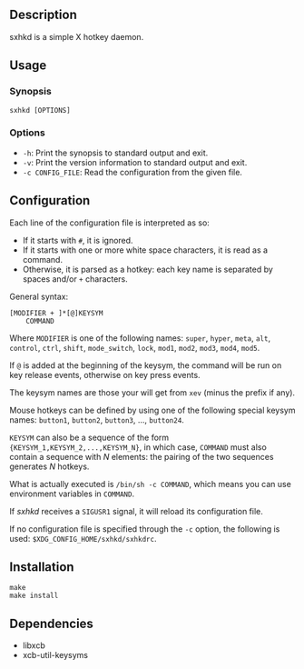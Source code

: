 ## Description

sxhkd is a simple X hotkey daemon.

## Usage

### Synopsis

    sxhkd [OPTIONS]

### Options

* `-h`: Print the synopsis to standard output and exit.
* `-v`: Print the version information to standard output and exit.
* `-c CONFIG_FILE`: Read the configuration from the given file.

## Configuration

Each line of the configuration file is interpreted as so:
- If it starts with `#`, it is ignored.
- If it starts with one or more white space characters, it is read as a command.
- Otherwise, it is parsed as a hotkey: each key name is separated by spaces and/or `+` characters.

General syntax:

    [MODIFIER + ]*[@]KEYSYM
        COMMAND

Where `MODIFIER` is one of the following names: `super`, `hyper`, `meta`, `alt`, `control`, `ctrl`, `shift`, `mode_switch`, `lock`, `mod1`, `mod2`, `mod3`, `mod4`, `mod5`.

If `@` is added at the beginning of the keysym, the command will be run on key release events, otherwise on key press events.

The keysym names are those your will get from `xev` (minus the prefix if any).

Mouse hotkeys can be defined by using one of the following special keysym names: `button1`, `button2`, `button3`, ..., `button24`.

`KEYSYM` can also be a sequence of the form `{KEYSYM_1,KEYSYM_2,...,KEYSYM_N}`, in which case, `COMMAND` must also contain a sequence with *N* elements: the pairing of the two sequences generates *N* hotkeys.

What is actually executed is `/bin/sh -c COMMAND`, which means you can use environment variables in `COMMAND`.

If *sxhkd* receives a `SIGUSR1` signal, it will reload its configuration file.

If no configuration file is specified through the `-c` option, the following is used: `$XDG_CONFIG_HOME/sxhkd/sxhkdrc`.

## Installation

    make
    make install

## Dependencies

- libxcb
- xcb-util-keysyms

